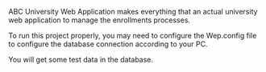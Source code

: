 ABC University Web Application makes everything that an actual university web application to manage the enrollments processes. 

To run this project properly, you may need to configure the Wep.config file to configure the database connection according to your PC.

You will get some test data in the database.
  
  
  
  
